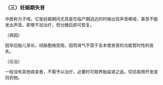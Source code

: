 ### （三）妊娠期失音

中医称为子喑，它是妊娠期间尤其是在临产期迫近的时候出现声音嘶哑，甚至不能发出声音。即使不加治疗，但分娩后即可恢复。

〔病因〕

因孕后胎儿渐长，经脉胞络受阻，因而肾气不营于舌本使发音的功能暂时性的丧失。

〔论治〕

一般没有其他病变者，不需予以治疗。必要时可取养胎益肾之品，切忌取用开发宣窍药物。
